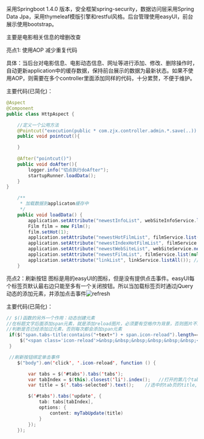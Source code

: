 采用Springboot 1.4.0 版本，安全框架spring-security，数据访问层采用Spring Data Jpa，采用thymeleaf模版引擎和restful风格。后台管理使用easyUI，前台展示使用bootstrap。

主要是电影相关信息的增删改查



亮点1: 使用AOP 减少重复代码   

​	具体：当后台对电影信息、电影动态信息、网址等进行添加、修改、删除操作时，自动更新application中的缓存数据，保持前台展示的数据为最新状态。如果不使用AOP，则需要在多个controller里面添加同样的代码，十分累赘，不便于维护。

主要代码(已简化)：

```java
@Aspect
@Component
public class HttpAspect {

    //定义一个公用方法
    @Pointcut("execution(public * com.zjx.controller.admin.*.save(..)) || execution(public * com.zjx.controller.admin.*.delete(..))")
    public void pointcut(){

    }
    
    @After("pointcut()")
    public void doAfter(){
        logger.info("切点执行doAfter");
        startupRunner.loadData();
    }
}

    /**
     * 加载数据到applicaton缓存中
     */
    public void loadData() {
        application.setAttribute("newestInfoList", webSiteInfoService.list(null, 0, 10)); // 最新10条电影动态
        Film film = new Film();
        film.setHot(1);
        application.setAttribute("newestHotFilmList", filmService.list(film, 0, 10)); // 获取最新10条热门电影
        application.setAttribute("newestIndexHotFilmList", filmService.list(film, 0, 32)); // 获取最新32条热门电影 首页显示用到
        application.setAttribute("newestWebSiteList", webSiteService.newestList(0, 10)); // 获取最新10条电影网站收录
        application.setAttribute("newestFilmList", filmService.list(null, 0, 10)); // 获取最新10条电影信息
        application.setAttribute("linkList", linkService.listAll()); // 查询所有友情链接
    }
```





亮点2：刷新按钮  图标是用的easyUI的图标，但是没有提供点击事件。easyUI每个标签页默认最右边只能至多有一个关闭按钮。所以当加载标签页时通过jQuery动态的添加元素，并添加点击事件![refresh](https://raw.githubusercontent.com/duanwandao/Film/master/Film/doc/pictures/refresh.png)

主要代码(已简化)：

```java
// $()函数的另外一个作用：动态创建元素
//在标题文字后面添加span元素，就是添加reload图片，必须要有空格作为背景，否则图片不显示
//判断是否已经添加过元素，否则每次都会添加span元素
 if($("span.tabs-title:contains("+text+") + span.icon-reload").length==0){
     $("<span class='icon-reload'>&nbsp;&nbsp;&nbsp;&nbsp;&nbsp;&nbsp;</span>").insertAfter("span.tabs-title:contains(" + text + ")");
 }

 //刷新按钮绑定单击事件
    $("body").on('click', '.icon-reload', function () {

        var tabs = $('#tabs').tabs('tabs');
        var tabIndex = $(this).closest('li').index();   //打开的第几个tab
        var title = $('.tabs-selected').text();    //选中的tab页的title,这个是动态获取。

        $('#tabs').tabs('update', {
            tab: tabs[tabIndex],
            options: {
                content: myTabUpdate(title)
            }
        });
    });

```

